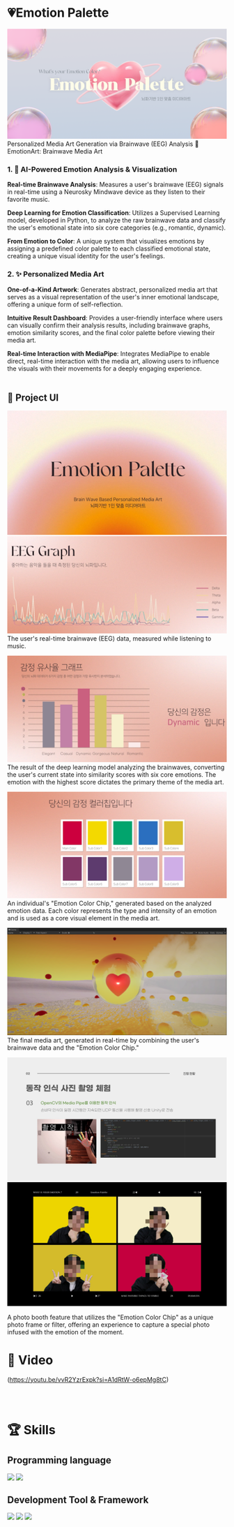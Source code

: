 # 💗Emotion Palette
![image](project_image/title.png)
Personalized Media Art Generation via Brainwave (EEG) Analysis
🎨 EmotionArt: Brainwave Media Art
### 1. 🧠 AI-Powered Emotion Analysis & Visualization
**Real-time Brainwave Analysis**: Measures a user's brainwave (EEG) signals in real-time using a Neurosky Mindwave device as they listen to their favorite music.

**Deep Learning for Emotion Classification**: Utilizes a Supervised Learning model, developed in Python, to analyze the raw brainwave data and classify the user's emotional state into six core categories (e.g., romantic, dynamic).

**From Emotion to Color**: A unique system that visualizes emotions by assigning a predefined color palette to each classified emotional state, creating a unique visual identity for the user's feelings.

### 2. ✨ Personalized Media Art
**One-of-a-Kind Artwork**: Generates abstract, personalized media art that serves as a visual representation of the user's inner emotional landscape, offering a unique form of self-reflection.

**Intuitive Result Dashboard**: Provides a user-friendly interface where users can visually confirm their analysis results, including brainwave graphs, emotion similarity scores, and the final color palette before viewing their media art.

**Real-time Interaction with MediaPipe**: Integrates MediaPipe to enable direct, real-time interaction with the media art, allowing users to influence the visuals with their movements for a deeply engaging experience.
<br/>
<br/>

## 🌻 Project UI
![image](https://github.com/osy0602/EmotionPalette/blob/main/project_image/1.png)
![image](https://github.com/osy0602/EmotionPalette/blob/main/project_image/2.png)
The user's real-time brainwave (EEG) data, measured while listening to music.

![image](https://github.com/osy0602/EmotionPalette/blob/main/project_image/3.png)
The result of the deep learning model analyzing the brainwaves, converting the user's current state into similarity scores with six core emotions. The emotion with the highest score dictates the primary theme of the media art.

![image](https://github.com/osy0602/EmotionPalette/blob/main/project_image/4.png)
An individual's "Emotion Color Chip," generated based on the analyzed emotion data. Each color represents the type and intensity of an emotion and is used as a core visual element in the media art.

![image](https://github.com/osy0602/EmotionPalette/blob/main/project_image/5.png)
The final media art, generated in real-time by combining the user's brainwave data and the "Emotion Color Chip." 

![image](https://github.com/osy0602/EmotionPalette/blob/main/project_image/6.jpg)
![image](https://github.com/osy0602/EmotionPalette/blob/main/project_image/7.png)

A photo booth feature that utilizes the "Emotion Color Chip" as a unique photo frame or filter, offering an experience to capture a special photo infused with the emotion of the moment.
# 🎥 Video
(https://youtu.be/vvR2YzrExpk?si=A1dRtW-o6epMg8tC)

<br/>
<br/>

# 🏆 Skills
## Programming language

<img src="https://img.shields.io/badge/Python-3776AB?style=for-the-badge&logo=python&logoColor=white"/> <img src="https://img.shields.io/badge/C%23-8A2BE2?style=for-the-badge"/>
<br/>

## Development Tool & Framework
<img src="https://img.shields.io/badge/unity-000000?style=for-the-badge&logo=Unity&logoColor=white"/> <img src="https://img.shields.io/badge/pycharm-000000?style=for-the-badge&logo=pycharm&logoColor=white"/> <img src="https://img.shields.io/badge/firebase-dd2c00?style=for-the-badge&logo=pycharm&logoColor=white"/>
<br/>





